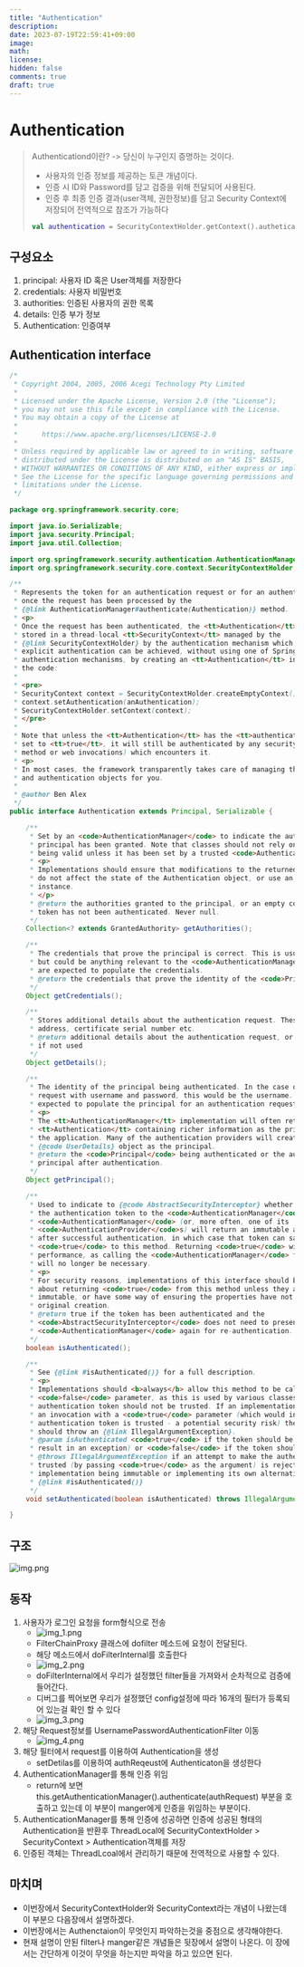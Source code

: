 ```yaml
---
title: "Authentication"
description: 
date: 2023-07-19T22:59:41+09:00
image: 
math: 
license: 
hidden: false
comments: true
draft: true
---
```


# Authentication

>Authenticationd이란? -> 당신이 누구인지 증명하는 것이다.
> - 사용자의 인증 정보를 제공하는 토큰 개념이다.
> - 인증 시 ID와 Password를 담고 검증을 위해 전달되어 사용된다.
> - 인증 후 최종 인증 결과(user객체, 권한정보)를 담고 Security Context에 저장되어 전역적으로 참조가 가능하다
> ```kotlin
> val authentication = SecurityContextHolder.getContext().authetication 

## 구성요소
1. principal: 사용자 ID 혹은 User객체를 저장한다
2. credentials: 사용자 비밀번호
3. authorities: 인증된 사용자의 권한 목록
4. details: 인증 부가 정보
5. Authentication: 인증여부

## Authentication interface
```java
/*
 * Copyright 2004, 2005, 2006 Acegi Technology Pty Limited
 *
 * Licensed under the Apache License, Version 2.0 (the "License");
 * you may not use this file except in compliance with the License.
 * You may obtain a copy of the License at
 *
 *      https://www.apache.org/licenses/LICENSE-2.0
 *
 * Unless required by applicable law or agreed to in writing, software
 * distributed under the License is distributed on an "AS IS" BASIS,
 * WITHOUT WARRANTIES OR CONDITIONS OF ANY KIND, either express or implied.
 * See the License for the specific language governing permissions and
 * limitations under the License.
 */

package org.springframework.security.core;

import java.io.Serializable;
import java.security.Principal;
import java.util.Collection;

import org.springframework.security.authentication.AuthenticationManager;
import org.springframework.security.core.context.SecurityContextHolder;

/**
 * Represents the token for an authentication request or for an authenticated principal
 * once the request has been processed by the
 * {@link AuthenticationManager#authenticate(Authentication)} method.
 * <p>
 * Once the request has been authenticated, the <tt>Authentication</tt> will usually be
 * stored in a thread-local <tt>SecurityContext</tt> managed by the
 * {@link SecurityContextHolder} by the authentication mechanism which is being used. An
 * explicit authentication can be achieved, without using one of Spring Security's
 * authentication mechanisms, by creating an <tt>Authentication</tt> instance and using
 * the code:
 *
 * <pre>
 * SecurityContext context = SecurityContextHolder.createEmptyContext();
 * context.setAuthentication(anAuthentication);
 * SecurityContextHolder.setContext(context);
 * </pre>
 *
 * Note that unless the <tt>Authentication</tt> has the <tt>authenticated</tt> property
 * set to <tt>true</tt>, it will still be authenticated by any security interceptor (for
 * method or web invocations) which encounters it.
 * <p>
 * In most cases, the framework transparently takes care of managing the security context
 * and authentication objects for you.
 *
 * @author Ben Alex
 */
public interface Authentication extends Principal, Serializable {

	/**
	 * Set by an <code>AuthenticationManager</code> to indicate the authorities that the
	 * principal has been granted. Note that classes should not rely on this value as
	 * being valid unless it has been set by a trusted <code>AuthenticationManager</code>.
	 * <p>
	 * Implementations should ensure that modifications to the returned collection array
	 * do not affect the state of the Authentication object, or use an unmodifiable
	 * instance.
	 * </p>
	 * @return the authorities granted to the principal, or an empty collection if the
	 * token has not been authenticated. Never null.
	 */
	Collection<? extends GrantedAuthority> getAuthorities();

	/**
	 * The credentials that prove the principal is correct. This is usually a password,
	 * but could be anything relevant to the <code>AuthenticationManager</code>. Callers
	 * are expected to populate the credentials.
	 * @return the credentials that prove the identity of the <code>Principal</code>
	 */
	Object getCredentials();

	/**
	 * Stores additional details about the authentication request. These might be an IP
	 * address, certificate serial number etc.
	 * @return additional details about the authentication request, or <code>null</code>
	 * if not used
	 */
	Object getDetails();

	/**
	 * The identity of the principal being authenticated. In the case of an authentication
	 * request with username and password, this would be the username. Callers are
	 * expected to populate the principal for an authentication request.
	 * <p>
	 * The <tt>AuthenticationManager</tt> implementation will often return an
	 * <tt>Authentication</tt> containing richer information as the principal for use by
	 * the application. Many of the authentication providers will create a
	 * {@code UserDetails} object as the principal.
	 * @return the <code>Principal</code> being authenticated or the authenticated
	 * principal after authentication.
	 */
	Object getPrincipal();

	/**
	 * Used to indicate to {@code AbstractSecurityInterceptor} whether it should present
	 * the authentication token to the <code>AuthenticationManager</code>. Typically an
	 * <code>AuthenticationManager</code> (or, more often, one of its
	 * <code>AuthenticationProvider</code>s) will return an immutable authentication token
	 * after successful authentication, in which case that token can safely return
	 * <code>true</code> to this method. Returning <code>true</code> will improve
	 * performance, as calling the <code>AuthenticationManager</code> for every request
	 * will no longer be necessary.
	 * <p>
	 * For security reasons, implementations of this interface should be very careful
	 * about returning <code>true</code> from this method unless they are either
	 * immutable, or have some way of ensuring the properties have not been changed since
	 * original creation.
	 * @return true if the token has been authenticated and the
	 * <code>AbstractSecurityInterceptor</code> does not need to present the token to the
	 * <code>AuthenticationManager</code> again for re-authentication.
	 */
	boolean isAuthenticated();

	/**
	 * See {@link #isAuthenticated()} for a full description.
	 * <p>
	 * Implementations should <b>always</b> allow this method to be called with a
	 * <code>false</code> parameter, as this is used by various classes to specify the
	 * authentication token should not be trusted. If an implementation wishes to reject
	 * an invocation with a <code>true</code> parameter (which would indicate the
	 * authentication token is trusted - a potential security risk) the implementation
	 * should throw an {@link IllegalArgumentException}.
	 * @param isAuthenticated <code>true</code> if the token should be trusted (which may
	 * result in an exception) or <code>false</code> if the token should not be trusted
	 * @throws IllegalArgumentException if an attempt to make the authentication token
	 * trusted (by passing <code>true</code> as the argument) is rejected due to the
	 * implementation being immutable or implementing its own alternative approach to
	 * {@link #isAuthenticated()}
	 */
	void setAuthenticated(boolean isAuthenticated) throws IllegalArgumentException;

}

```

## 구조
![img.png](img.png)

## 동작
1. 사용자가 로그인 요청을 form형식으로 전송
    - ![img_1.png](img_1.png)
    - FilterChainProxy 클래스에 dofilter 메소드에 요청이 전달된다.
    - 해당 메소드에서 doFilterInternal를 호출한다
    - ![img_2.png](img_2.png)
    - doFilterInternal에서 우리가 설정했던 filter들을 가져와서 순차적으로 검증에 들어간다.
    - 디버그를 찍어보면 우리가 설정했던 config설정에 따라 16개의 필터가 등록되어 있는걸 확인 할 수 있다
    - ![img_3.png](img_3.png)
2. 해당 Request정보를 UsernamePasswordAuthenticationFilter 이동
    - ![img_4.png](img_4.png)
3. 해당 필터에서 request를 이용하여 Authentication을 생성
    - setDetilas를 이용하여 authReqeust에 Authenticaton을 생성한다
4. AuthenticationManager를 통해 인증 위임
    - return에 보면 this.getAuthenticationManager().authenticate(authRequest) 부분을 호출하고 있는데 이 부분이 manger에게 인증을 위임하는 부분이다.
5. AuthenticationManager를 통해 인증에 성공하면 인증에 성공된 형태의 Authentication을 반환후 ThreadLocal에 SecurityContextHolder > SecurityContext > Authentication객체를 저장
6. 인증된 객체는 ThreadLcoal에서 관리하기 때문에 전역적으로 사용할 수 있다.


## 마치며
- 이번장에서 SecurityContextHolder와 SecurityContext라는 개념이 나왔는데 이 부분으 다음장에서 설명하겠다.
- 이번장에서는 Authenctaion이 무엇인지 파악하는것을 중점으로 생각해야한다.
- 현재 설명이 안된 filter나 manger같은 개념들은 뒷장에서 설명이 나온다. 이 장에서는 간단하게 이것이 무엇을 하는지만 파악을 하고 있으면 된다.